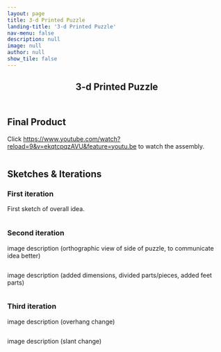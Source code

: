 ```yaml
---
layout: page
title: 3-d Printed Puzzle
landing-title: '3-d Printed Puzzle'
nav-menu: false
description: null
image: null
author: null
show_tile: false
---
```


<!-- Main -->
<div id="main" class="alt">
	
<!-- One -->
<section id="one">
	<div class="inner">
	     <header class="major">
		<h1>3-d Printed Puzzle</h1>
	     </header>
	
<h2>Final Product</h2>
<p>Click <a href="here">https://www.youtube.com/watch?reload=9&v=ekqtcpqzAVU&feature=youtu.be</a> to watch the assembly.</p>
<div class="box alt">
	<div class="row 50% uniform">
		<div class="4u"><span class="image fit"><img src="{% link assets/images/turtle front.png %}" alt="" /></span></div>
		<div class="4u"><span class="image fit"><img src="{% link assets/images/deconstructed turtle.png %}" alt="" /></span></div>
		<div class="4u$"><span class="image fit"><img src="{% link assets/images/turtle top.png %}" alt="" /></span></div>
	</div>
</div>

<h2>Sketches & Iterations</h2>
<h3>First iteration</h3>
<p>First sketch of overall idea.</p>
<span class="image fit"><img src="{% link assets/images/skills.jpg %}" alt="" /></span>
		
<h3>Second iteration</h3>
<p>image description (orthographic view of side of puzzle, to communicate idea better)</p>
<span class="image fit"><img src="{% link assets/images/orthographic view.png %}" alt="" /></span>
<p>image description (added dimensions, divided parts/pieces, added feet parts)</p>
<div class="box alt">
	<div class="row 50% uniform">
		<div class="4u"><span class="image fit"><img src="{% link assets/images/dimensions added.png %}" alt="" /></span></div>
		<div class="4u"><span class="image fit"><img src="{% link assets/images/highlighted parts.png %}" alt="" /></span></div>
		<div class="4u$"><span class="image fit"><img src="{% link assets/images/with feet.png %}" alt="" /></span></div>
	</div>
</div>
		
<h3>Third iteration</h3>
<p>image description (overhang change)</p>
<span class="image fit"><img src="{% link assets/images/overhang change.png %}" alt="" /></span>
<p>image description (slant change)</p>
<span class="image fit"><img src="{% link assets/images/slant change.png %}" alt="" /></span>
